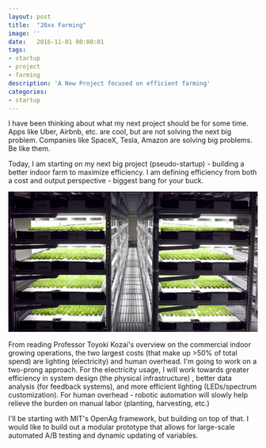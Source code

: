 ```yaml
---
layout: post
title:  "20xx Farming"
image: ''
date:   2016-11-01 00:00:01
tags:
- startup
- project
- farming
description: 'A New Project focused on efficient farming'
categories:
- startup
---
```


I have been thinking about what my next project should be for some time. Apps like Uber, Airbnb, etc. are cool, but are not solving the next big problem. Companies like SpaceX, Tesla, Amazon are solving big problems. Be like them.

Today, I am starting on my next big project (pseudo-startup) - building a better indoor farm to maximize efficiency. I am defining efficiency from both a cost and output perspective - biggest bang for your buck.

<img src="/assets/img/20xxFarming/spreadFarming.jpg" width="600px" alt="Spread commercial vertical farm">


From reading Professor Toyoki Kozai's overview on the commercial indoor growing operations, the two largest costs (that make up >50% of total spend) are lighting (electricity) and human overhead. I'm going to work on a two-prong approach. For the electricity usage, I will work towards greater efficiency in system design (the physical infrastructure)
, better data analysis (for feedback systems), and more efficient lighting (LEDs/spectrum customization). For human overhead - robotic automation will slowly help relieve the burden on manual labor (planting, harvesting, etc.)

I'll be starting with MIT's OpenAg framework, but building on top of that. I would like to build out a modular prototype that allows for large-scale automated A/B testing and dynamic updating of variables. 


